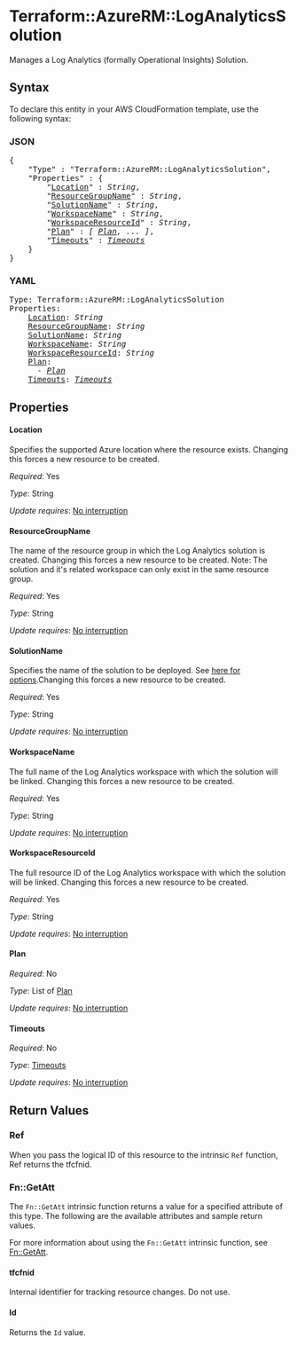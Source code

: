 # Terraform::AzureRM::LogAnalyticsSolution

Manages a Log Analytics (formally Operational Insights) Solution.

## Syntax

To declare this entity in your AWS CloudFormation template, use the following syntax:

### JSON

<pre>
{
    "Type" : "Terraform::AzureRM::LogAnalyticsSolution",
    "Properties" : {
        "<a href="#location" title="Location">Location</a>" : <i>String</i>,
        "<a href="#resourcegroupname" title="ResourceGroupName">ResourceGroupName</a>" : <i>String</i>,
        "<a href="#solutionname" title="SolutionName">SolutionName</a>" : <i>String</i>,
        "<a href="#workspacename" title="WorkspaceName">WorkspaceName</a>" : <i>String</i>,
        "<a href="#workspaceresourceid" title="WorkspaceResourceId">WorkspaceResourceId</a>" : <i>String</i>,
        "<a href="#plan" title="Plan">Plan</a>" : <i>[ <a href="plan.md">Plan</a>, ... ]</i>,
        "<a href="#timeouts" title="Timeouts">Timeouts</a>" : <i><a href="timeouts.md">Timeouts</a></i>
    }
}
</pre>

### YAML

<pre>
Type: Terraform::AzureRM::LogAnalyticsSolution
Properties:
    <a href="#location" title="Location">Location</a>: <i>String</i>
    <a href="#resourcegroupname" title="ResourceGroupName">ResourceGroupName</a>: <i>String</i>
    <a href="#solutionname" title="SolutionName">SolutionName</a>: <i>String</i>
    <a href="#workspacename" title="WorkspaceName">WorkspaceName</a>: <i>String</i>
    <a href="#workspaceresourceid" title="WorkspaceResourceId">WorkspaceResourceId</a>: <i>String</i>
    <a href="#plan" title="Plan">Plan</a>: <i>
      - <a href="plan.md">Plan</a></i>
    <a href="#timeouts" title="Timeouts">Timeouts</a>: <i><a href="timeouts.md">Timeouts</a></i>
</pre>

## Properties

#### Location

Specifies the supported Azure location where the resource exists. Changing this forces a new resource to be created.

_Required_: Yes

_Type_: String

_Update requires_: [No interruption](https://docs.aws.amazon.com/AWSCloudFormation/latest/UserGuide/using-cfn-updating-stacks-update-behaviors.html#update-no-interrupt)

#### ResourceGroupName

The name of the resource group in which the Log Analytics solution is created. Changing this forces a new resource to be created. Note: The solution and it's related workspace can only exist in the same resource group.

_Required_: Yes

_Type_: String

_Update requires_: [No interruption](https://docs.aws.amazon.com/AWSCloudFormation/latest/UserGuide/using-cfn-updating-stacks-update-behaviors.html#update-no-interrupt)

#### SolutionName

Specifies the name of the solution to be deployed. See [here for options](https://docs.microsoft.com/en-us/azure/log-analytics/log-analytics-add-solutions).Changing this forces a new resource to be created.

_Required_: Yes

_Type_: String

_Update requires_: [No interruption](https://docs.aws.amazon.com/AWSCloudFormation/latest/UserGuide/using-cfn-updating-stacks-update-behaviors.html#update-no-interrupt)

#### WorkspaceName

The full name of the Log Analytics workspace with which the solution will be linked. Changing this forces a new resource to be created.

_Required_: Yes

_Type_: String

_Update requires_: [No interruption](https://docs.aws.amazon.com/AWSCloudFormation/latest/UserGuide/using-cfn-updating-stacks-update-behaviors.html#update-no-interrupt)

#### WorkspaceResourceId

The full resource ID of the Log Analytics workspace with which the solution will be linked. Changing this forces a new resource to be created.

_Required_: Yes

_Type_: String

_Update requires_: [No interruption](https://docs.aws.amazon.com/AWSCloudFormation/latest/UserGuide/using-cfn-updating-stacks-update-behaviors.html#update-no-interrupt)

#### Plan

_Required_: No

_Type_: List of <a href="plan.md">Plan</a>

_Update requires_: [No interruption](https://docs.aws.amazon.com/AWSCloudFormation/latest/UserGuide/using-cfn-updating-stacks-update-behaviors.html#update-no-interrupt)

#### Timeouts

_Required_: No

_Type_: <a href="timeouts.md">Timeouts</a>

_Update requires_: [No interruption](https://docs.aws.amazon.com/AWSCloudFormation/latest/UserGuide/using-cfn-updating-stacks-update-behaviors.html#update-no-interrupt)

## Return Values

### Ref

When you pass the logical ID of this resource to the intrinsic `Ref` function, Ref returns the tfcfnid.

### Fn::GetAtt

The `Fn::GetAtt` intrinsic function returns a value for a specified attribute of this type. The following are the available attributes and sample return values.

For more information about using the `Fn::GetAtt` intrinsic function, see [Fn::GetAtt](https://docs.aws.amazon.com/AWSCloudFormation/latest/UserGuide/intrinsic-function-reference-getatt.html).

#### tfcfnid

Internal identifier for tracking resource changes. Do not use.

#### Id

Returns the <code>Id</code> value.

